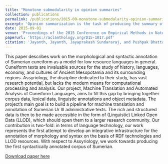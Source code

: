 ```yaml
---
title: "Monotone submodularity in opinion summaries"
collection: publications
permalink: /publications/2015-09-monotone-submodularity-opinion-summaries
excerpt: 'Opinion summarization is the task of producing the summary of a text, such that the summary also preserves the sentiment of the text. Opinion Summarization is thus a trade-off between summarization and sentiment analysis. The demand of compression may drop sentiment bearing sentences, and the demand of sentiment detection may bring in redundant sentences. We harness the power of submodularity to strike a balance between two conflicting requirements. We investigate an incipient class of submodular functions for the problem, and a partial enumeration based greedy algorithm that has performance guarantee of 63%. Our functions generate summaries such that there is good correlation between document sentiment and summary sentiment along with good ROUGE score, which outperforms thestate-of-the-art algorithms.'
date: 2015-09-01
venue: 'Proceedings of the 2015 Conference on Empirical Methods in Natural Language Processing'
paperurl: 'https://aclanthology.org/D15-1017.pdf'
citation: 'Jayanth, Jayanth, Jayaprakash Sundararaj, and Pushpak Bhattacharyya. "Monotone submodularity in opinion summaries." In Proceedings of the 2015 Conference on Empirical Methods in Natural Language Processing, pp. 169-178. 2015.'
---
```

This paper describes work on the morphological and syntactic annotation of Sumerian cuneiform as a model for low resource languages in general. Cuneiform texts are invaluable sources for the study of history, languages, economy, and cultures of Ancient Mesopotamia and its surrounding regions. Assyriology, the discipline dedicated to their study, has vast research potential, but lacks the modern means for computational processing and analysis. Our project, Machine Translation and Automated Analysis of Cuneiform Languages, aims to fill this gap by bringing together corpus data, lexical data, linguistic annotations and object metadata. The project’s main goal is to build a pipeline for machine translation and annotation of Sumerian Ur III administrative texts. The rich and structured data is then to be made accessible in the form of (Linguistic) Linked Open Data (LLOD), which should open them to a larger research community. Our contribution is two-fold: in terms of language technology, our work represents the first attempt to develop an integrative infrastructure for the annotation of morphology and syntax on the basis of RDF technologies and LLOD resources. With respect to Assyriology, we work towards producing the first syntactically annotated corpus of Sumerian.

[Download paper here](https://aclanthology.org/D15-1017.pdf)